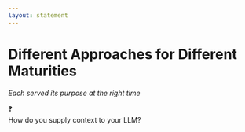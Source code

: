 ```yaml
---
layout: statement
---
```


# Different Approaches for Different Maturities
*Each served its purpose at the right time*

<div class="text-center mt-16">
<uim-history class="text-8xl text-blue-500 mx-auto"/>
</div>

<div class="text-center mt-8 text-xl">
<div class="inline-block w-6 h-6 bg-orange-500 rounded text-white text-xs flex items-center justify-center inline text-orange-500 mr-2">❓</div> How do you supply context to your LLM?
</div>

<!--
Let's look at how our approaches to working with LLMs have evolved. What's important to understand is that these weren't failures - they were appropriate responses to different levels of LLM maturity. Each approach served its purpose at the right time.

[Audience Engagement] How do you supply context to your LLM? [We'll come back to this after we explore the approaches]
-->

